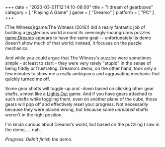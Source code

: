 +++
date = "2020-03-01T12:14:10-08:00"
title = "I dream of gearboxes"
category = [ "Playing A Game" ]
game = [ "Dreamo" ]
platform = [ "PC" ]
+++

[The Witness](game:The Witness (2016)) did a really fantastic job of building a [myst](game:Myst)erious world around its seemingly-incongruous puzzles.  <game:Dreamo> appears to have the same goal -- unfortunately its demo doesn't show much of that world; instead, it focuses on the puzzle mechanics.

And while you could argue that The Witness's puzzles were sometimes simple - at least to start - they were very rarely "stupid" in the sense of being fiddly or frustrating.  Dreamo's demo, on the other hand, took only a few minutes to show me a really ambiguous and aggravating mechanic that quickly turned me off.

Some gear shafts will toggle-up and -down based on clicking other gear shafts, almost like a <a href="https://en.wikipedia.org/wiki/Lights_Out_(game)">Lights Out</a> game.  And if you have gears attached to such shafts while toggling them, even on another plane of the cube, those gears will pop off and effectively reset your progress.  Not necessarily because they were placed wrong, but because some <i>unrelated</i> shafts weren't in the right position.

I'm kinda curious about Dreamo's world, but based on the puzzling I saw in the demo, ... nah.

<i>Progress: Didn't finish the demo.</i>
